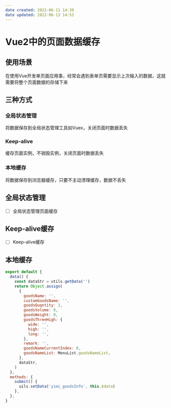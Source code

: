 ```yaml
---
date created: 2022-06-11 14:39
date updated: 2022-06-13 14:53
---
```


# Vue2中的页面数据缓存

## 使用场景

在使用Vue开发单页面应用事，经常会遇到表单页需要显示上次输入的数据，这就需要将整个页面数据的存储下来

## 三种方式

### 全局状态管理

将数据保存到全局状态管理工具如Vuex，关闭页面时数据丢失

### Keep-alive

缓存页面实例，不销毁实例，关闭页面时数据丢失

### 本地缓存

将数据保存到浏览器缓存，只要不主动清理缓存，数据不丢失

## 全局状态管理

- [ ] 全局状态管理页面缓存

## Keep-alive缓存

- [ ] Keep-alive缓存

## 本地缓存

```javascript
export default {
  data() {
    const dataStr = utils.getData('')
    return Object.assign(
      {
        goodsName: '',
        customGoodsName: '',
        goodsQuqntity: 1,
        goodsVolume: 0,
        goodsWeight: 0,
        goodsThreeHigh: {
          wide: '',
          high: '',
          long: '',
        },
        remark: '',
        goodsNameCurrentIndex: 0,
        goodsNameList: MenuList.goodsNameList,
      },
      dataStr,
    )
  },
  methods: {
    submit() {
      uils.setData('yimi_goodsInfo', this.$data)
    },
  },
}
```
